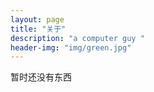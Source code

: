 ```yaml
---
layout: page
title: "关于"
description: "a computer guy "
header-img: "img/green.jpg"
---
```


暂时还没有东西






